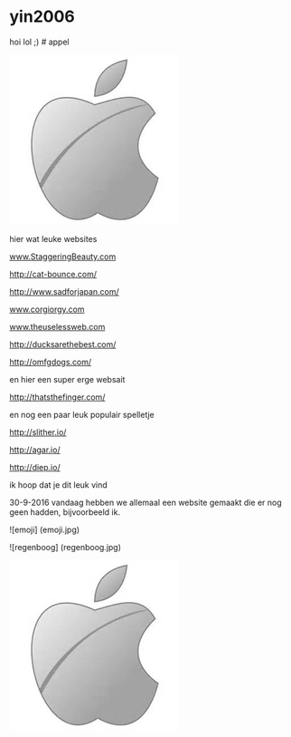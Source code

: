 # yin2006
hoi
 lol
 ;) # appel

![appel](appel.jpg)

hier wat leuke websites

www.StaggeringBeauty.com

http://cat-bounce.com/

http://www.sadforjapan.com/

www.corgiorgy.com

www.theuselessweb.com

http://ducksarethebest.com/

http://omfgdogs.com/

en hier een super erge websait

http://thatsthefinger.com/

en nog een paar leuk populair spelletje 

http://slither.io/

http://agar.io/

http://diep.io/

ik hoop dat je dit leuk vind 

 30-9-2016
vandaag hebben we allemaal een website gemaakt die er nog geen hadden,
bijvoorbeeld ik.

![emoji] (emoji.jpg)

![regenboog] (regenboog.jpg)

![appel](appel.jpg)



